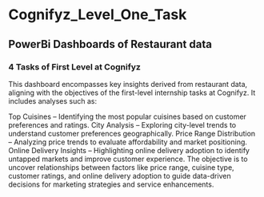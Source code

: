 # Cognifyz_Level_One_Task
## PowerBi Dashboards of Restaurant data
### 4 Tasks of First Level at Cognifyz
This dashboard encompasses key insights derived from restaurant data, aligning with the objectives of the first-level internship tasks at Cognifyz. It includes analyses such as:

Top Cuisines – Identifying the most popular cuisines based on customer preferences and ratings.
City Analysis – Exploring city-level trends to understand customer preferences geographically.
Price Range Distribution – Analyzing price trends to evaluate affordability and market positioning.
Online Delivery Insights – Highlighting online delivery adoption to identify untapped markets and improve customer experience.
The objective is to uncover relationships between factors like price range, cuisine type, customer ratings, and online delivery adoption to guide data-driven decisions for marketing strategies and service enhancements.
